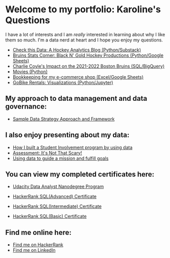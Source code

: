 # Welcome to my portfolio: Karoline's Questions

I have a lot of interests and I am _really_ interested in learning about why I like them so much. I'm a data nerd at heart and I hope you enjoy my questions.

<ul>
  <li><a href="https://checkthisdata.substack.com/"> Check this Data: A Hockey Analytics Blog (Python/Substack)</a></li>
  <li><a href="https://blackngoldhockey.com/author/kjchrz03gmail-com/"> Bruins Stats Corner: Black N' Gold Hockey Productions (Python/Google Sheets)</a></li>
  <li><a href="https://count.co/notebook/MILs8MtCS6I"> Charlie Coyle's Impact on the 2021-2022 Boston Bruins (SQL/BigQuery)</a></li>
  <li><a href="movies/movie-dataset" title="Movies">Movies (Python)</a></li>
  <li><a href="https://docs.google.com/spreadsheets/d/1h26GOHrBq-TGq8y-wTKYUevwXrYd3yxNVyrjaNYL0Q0/edit?usp=sharing"> Bookkeeping for my e-commerce shop (Excel/Google Sheets)</a></li>
  <li><a href="go_bikes/GoBikes" title="GoBikes">GoBike Rentals: Visualizations (Python/Jupyter)</a></li>
</ul>

## My approach to data management and data governance:
<ul>
   <li><a href="https://github.com/kjchrz03/karolines-questions/blob/main/Generic%20Data%20Strategy%20Proposal.pdf">Sample Data Strategy Approach and Framework</a></li>
</ul>

## I also enjoy presenting about my data:
<ul>
  <li><a href="https://prezi.com/mfgcbcnbiscb/student-involvement-at-svc/">How I built a Student Involvement program by using data</a></li>
  <li><a href="https://prezi.com/3fpona8wzwey/assessment-its-not-that-scary/">Assessment: It's Not That Scary!</a></li>
  <li><a href="https://prezi.com/p/edit/oapqhyaeypfx/">Using data to guide a mission and fulfill goals</a></li>
</ul>

## You can view my completed certificates here:
<ul>
  <li><a href="https://confirm.udacity.com/KKCYTZS4">Udacity Data Analyst Nanodegree Program</a></li>
</ul>
<ul>
  <li><a href="https://www.hackerrank.com/certificates/89b0fd2b021a">HackerRank SQL(Advanced) Certificate</a></li>
</ul>
<ul>
  <li><a href="https://www.hackerrank.com/certificates/e0f4c9f8af33">HackerRank SQL(Intermediate) Certificate</a></li>
</ul>
<ul>
  <li><a href="https://www.hackerrank.com/certificates/787bdc4fdd3a">HackerRank SQL(Basic) Certificate</a></li>
</ul>

## Find me online here: 
<ul>
  <li><a href="https://www.hackerrank.com/kjchrz03">Find me on HackerRank</a></li>
  <li><a href="https://www.linkedin.com/in/kjcsears/">Find me on LinkedIn</a></li>
</ul>
